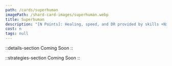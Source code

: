 ```yaml
---
path: /cards/superhuman
imagePath: /shard-card-images/superhuman.webp
title: Superhuman
description: "[N Points]: Healing, speed, and DR provided by skills +Nx20%."
cost: n
tags: null
---
```


::details-section
Coming Soon
::

::strategies-section
Coming Soon
::
